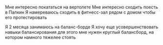 Мне интересно покататься на вертолете
Мне интересно сходить поесть в Палкин
Я намереваюсь сходить в фитнесс-зал рядом с домом чтобы его протестировать

Я 2 месяца занимаюсь на баланс-борде
Я хочу еще усовершенствовать навыки балансирования
для этого мне нужен круглый балансборд, на котором намного тяжелее стоять